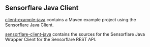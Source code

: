 ## Sensorflare Java Client

[client-example-java](client-example-java)  contains a Maven example project using the Sensorflare Java Client.

[sensorflare-client-java](sensorflare-client-java)  contains the sources for the Sensorflare Java Wrapper Client for the Sensorflare REST API.

